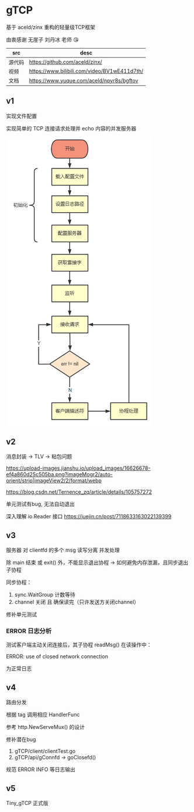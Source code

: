 # gTCP

基于 aceld/zinx 重构的轻量级TCP框架

由衷感谢 无崖子 刘丹冰 老师 😘


| src | desc |
| - | - |
| 源代码 | <https://github.com/aceld/zinx/> |
| 视频 | <https://www.bilibili.com/video/BV1wE411d7th/> |
| 文档 | <https://www.yuque.com/aceld/npyr8s/bgftov> |

## v1

实现文件配置

实现简单的 TCP 连接请求处理并 echo 内容的并发服务器  

![gTCP v1 逻辑图](./static/images/v1.png)

## v2

消息封装 -> TLV -> 粘包问题

<https://upload-images.jianshu.io/upload_images/16626678-ef4a860d25c505ba.png?imageMogr2/auto-orient/strip|imageView2/2/format/webp>

<https://blog.csdn.net/Ternence_zq/article/details/105757272>

单元测试有bug, 无法自动退出

深入理解 io.Reader 接口 <https://juejin.cn/post/7118633163022139399>

## v3

服务器 对 clientfd 的多个 msg 读写分离 并发处理

除 main 结束 或 exit() 外，不能显示退出协程 -> 如何避免内存泄漏，且同步退出子协程

同步协程：
1. sync.WaitGroup 计数等待
2. channel 关闭 且 确保读完（只许发送方关闭channel）

修补单元测试

### ERROR 日志分析

测试客户端主动关闭连接后，其子协程 readMsg() 在读操作中：

ERROR: use of closed network connection

为正常日志

## v4

路由分发

根据 tag 调用相应 HandlerFunc

参考 http.NewServeMux() 的设计

修补潜在bug 

1. gTCP/client/clientTest.go
2. gTCP/api/gConnfd -> goClosefd()

规范 ERROR INFO 等日志输出

## v5

Tiny_gTCP 正式版